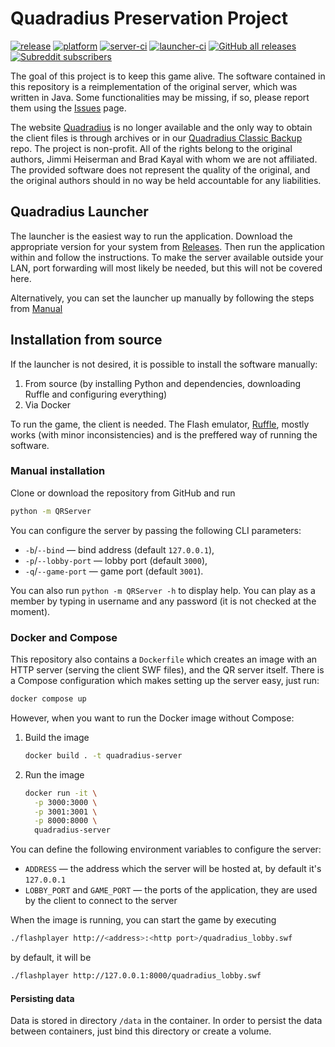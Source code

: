 # Quadradius Preservation Project
[![release](https://img.shields.io/badge/release-latest-blue)](https://github.com/Fruktus/QuadradiusPreservationProject/releases)
[![platform](https://img.shields.io/badge/python-3.8%20%7C%203.9%20%7C%203.10%20%7C%203.11%20%7C%203.12-blue)](https://www.python.org/downloads/)
[![server-ci](https://github.com/Fruktus/QuadradiusPreservationProject/actions/workflows/server.yml/badge.svg)](https://github.com/Fruktus/QuadradiusPreservationProject/actions/workflows/launcher.yml)
[![launcher-ci](https://github.com/Fruktus/QuadradiusPreservationProject/actions/workflows/launcher.yml/badge.svg)](https://github.com/Fruktus/QuadradiusPreservationProject/actions/workflows/server.yml)
[![GitHub all releases](https://img.shields.io/github/downloads/Fruktus/QuadradiusPreservationProject/total)](https://github.com/Fruktus/QuadradiusPreservationProject/releases)
[![Subreddit subscribers](https://img.shields.io/reddit/subreddit-subscribers/quadradius?style=social)](https://www.reddit.com/r/quadradius/)

The goal of this project is to keep this game alive.
The software contained in this repository is a reimplementation of the original server, which was written in Java.
Some functionalities may be missing, if so, please report them using the [Issues](https://github.com/Fruktus/QuadradiusPreservationProject/issues) page.

The website [Quadradius](http://classic.quadradius.com) is no longer available and the only way to obtain the client files is through archives or in our [Quadradius Classic Backup](https://github.com/Fruktus/QuadradiusClassic) repo.
The project is non-profit.
All of the rights belong to the original authors, Jimmi Heiserman and Brad Kayal with whom we are not affiliated.
The provided software does not represent the quality of the original,
and the original authors should in no way be held accountable for any liabilities.

## Quadradius Launcher
The launcher is the easiest way to run the application.
Download the appropriate version for your system from [Releases](https://github.com/Fruktus/QuadradiusPreservationProject/releases).
Then run the application within and follow the instructions.
To make the server available outside your LAN, port forwarding will most likely be needed, but this will not be covered here.

Alternatively, you can set the launcher up manually by following the steps from [Manual](https://github.com/Fruktus/QuadradiusPreservationProject/tree/master/launcher)


## Installation from source
If the launcher is not desired, it is possible to install the software manually:
1. From source (by installing Python and dependencies, downloading Ruffle and configuring everything)
2. Via Docker

To run the game, the client is needed.
The Flash emulator, [Ruffle](https://ruffle.rs/), mostly works (with minor inconsistencies) and is the preffered way of running the software.


### Manual installation
Clone or download the repository from GitHub and run
```bash
python -m QRServer
```

You can configure the server by passing the following CLI parameters:
* `-b`/`--bind` — bind address (default `127.0.0.1`),
* `-p`/`--lobby-port` — lobby port (default `3000`),
* `-q`/`--game-port` — game port (default `3001`).

You can also run `python -m QRServer -h` to display help.
You can play as a member by typing in username and any password (it is not checked at the moment).


### Docker and Compose

This repository also contains a `Dockerfile` which creates an image with an HTTP server (serving the client SWF files), and the QR server itself.
There is a Compose configuration which makes setting up the server easy, just run:

```bash
docker compose up
```

However, when you want to run the Docker image without Compose:

1. Build the image
   ```bash
   docker build . -t quadradius-server
   ```

2. Run the image
   ```bash
   docker run -it \
     -p 3000:3000 \
     -p 3001:3001 \
     -p 8000:8000 \
     quadradius-server
   ```

You can define the following environment variables to configure the server:
* `ADDRESS` — the address which the server will be hosted at,
  by default it's `127.0.0.1`
* `LOBBY_PORT` and `GAME_PORT` — the ports of the application,
  they are used by the client to connect to the server

When the image is running, you can start the game by executing
```bash
./flashplayer http://<address>:<http port>/quadradius_lobby.swf
```
by default, it will be
```bash
./flashplayer http://127.0.0.1:8000/quadradius_lobby.swf
```

#### Persisting data

Data is stored in directory `/data` in the container.
In order to persist the data between containers, just bind this directory
or create a volume.
